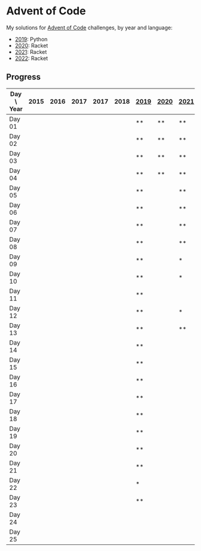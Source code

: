 # Advent of Code

My solutions for [Advent of Code](https://adventofcode.com/) challenges, by year and language:

- [2019](2019/README.md): Python
- [2020](2020/README.md): Racket
- [2021](2021/README.md): Racket
- [2022](2022/README.md): Racket

## Progress

| Day \ Year | 2015 | 2016 | 2017 | 2017 | 2018 | [2019](2019/README.md) | [2020](2020/README.md) | [2021](2021/README.md) | [2022](2022/README.md) | 2023 |
|------------|------|------|------|------|------|------------------------|------------------------|------------------------|------------------------|------|
| Day 01     |      |      |      |      |      | **                     | **                     | **                     | **                     |      |
| Day 02     |      |      |      |      |      | **                     | **                     | **                     | **                     |      |
| Day 03     |      |      |      |      |      | **                     | **                     | **                     | **                     |      |
| Day 04     |      |      |      |      |      | **                     | **                     | **                     | **                     |      |
| Day 05     |      |      |      |      |      | **                     |                        | **                     | **                     |      |
| Day 06     |      |      |      |      |      | **                     |                        | **                     | **                     |      |
| Day 07     |      |      |      |      |      | **                     |                        | **                     | **                     |      |
| Day 08     |      |      |      |      |      | **                     |                        | **                     | *                      |      |
| Day 09     |      |      |      |      |      | **                     |                        | *                      |                        |      |
| Day 10     |      |      |      |      |      | **                     |                        | *                      | **                     |      |
| Day 11     |      |      |      |      |      | **                     |                        |                        |                        |      |
| Day 12     |      |      |      |      |      | **                     |                        | *                      |                        |      |
| Day 13     |      |      |      |      |      | **                     |                        | **                     |                        |      |
| Day 14     |      |      |      |      |      | **                     |                        |                        |                        |      |
| Day 15     |      |      |      |      |      | **                     |                        |                        |                        |      |
| Day 16     |      |      |      |      |      | **                     |                        |                        |                        |      |
| Day 17     |      |      |      |      |      | **                     |                        |                        |                        |      |
| Day 18     |      |      |      |      |      | **                     |                        |                        |                        |      |
| Day 19     |      |      |      |      |      | **                     |                        |                        |                        |      |
| Day 20     |      |      |      |      |      | **                     |                        |                        |                        |      |
| Day 21     |      |      |      |      |      | **                     |                        |                        |                        |      |
| Day 22     |      |      |      |      |      | *                      |                        |                        |                        |      |
| Day 23     |      |      |      |      |      | **                     |                        |                        |                        |      |
| Day 24     |      |      |      |      |      |                        |                        |                        |                        |      |
| Day 25     |      |      |      |      |      |                        |                        |                        |                        |      |
